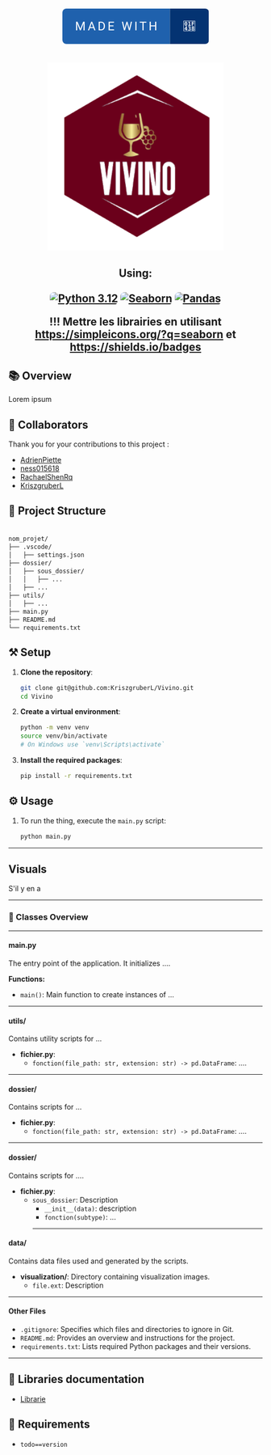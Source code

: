 
<p align="center">
    <br>
     <a href="https://github.com/KriszgruberL" target="_blank"> <img alt="Made with Frogs" src="./assets/made-with-🐸.svg" style="border-radius:0.5rem"></a>
    <br>
    <br><br>
    <a><img src="./assets/Untitled.png" width="350"  /></a>
    <h2 align="center">Using:
    <br>
    <br>
    <a href="https://www.python.org/downloads/release/python-3120/"><img alt="Python 3.12" src="https://img.shields.io/badge/Python%203.12-python?style=for-the-badge&logo=python&logoColor=F8E71C&labelColor=427EC4&color=2680D1" style="border-radius:0.5rem"></a>
    <a href="https://www.crummy.com/software/BeautifulSoup/"><img alt="Seaborn" src="https://img.shields.io/badge/Seaborn-Seaborn?style=for-the-badge&logo=seaborn&color=%236666FF" style="border-radius:0.5rem"></a>
    <a href="https://pandas.pydata.org/docs/"><img alt="Pandas" src="https://img.shields.io/badge/Pandas-Pandas?style=for-the-badge&logo=pandas&color=61B3DD" style="border-radius:0.5rem"></a>
    <br>
</p>

!!! Mettre les librairies en utilisant https://simpleicons.org/?q=seaborn et https://shields.io/badges

## 📚 Overview

Lorem ipsum

## 🕺 Collaborators
Thank you for your contributions to this project : 

- [AdrienPiette](https://github.com/AdrienPiette)
- [ness015618](https://github.com/ness015618)
- [RachaelShenRq](https://github.com/RachaelShenRq)
- [KriszgruberL](https://github.com/KriszgruberL)

## 🚧 Project Structure
```

nom_projet/
├── .vscode/
│   ├── settings.json
├── dossier/
│   ├── sous_dossier/
│   │   ├── ...
│   ├── ...
├── utils/
│   ├── ...
├── main.py
├── README.md
└── requirements.txt
```

## ⚒️ Setup

1. **Clone the repository**:
    ```sh
    git clone git@github.com:KriszgruberL/Vivino.git
    cd Vivino
    ```

2. **Create a virtual environment**:
    ```sh
    python -m venv venv
    source venv/bin/activate  
    # On Windows use `venv\Scripts\activate`
    ```

3. **Install the required packages**:
    ```sh
    pip install -r requirements.txt
    ```

## ⚙️ Usage

1. To run the thing, execute the `main.py` script:
    ```sh
    python main.py
    ```

---
## Visuals

S'il y en a

---

### 👀 Classes Overview

---
#### **main.py**
The entry point of the application. It initializes ....

**Functions:**
- `main()`: Main function to create instances of ...

---
#### **utils/**
Contains utility scripts for ...

- **fichier.py**:
  - `fonction(file_path: str, extension: str) -> pd.DataFrame`: ....

---

#### **dossier/**
Contains scripts for ...
- **fichier.py**:
  - `fonction(file_path: str, extension: str) -> pd.DataFrame`: ....

---

#### **dossier/**
Contains scripts for ....

- **fichier.py**:
  - `sous_dossier`: Description
    - `__init__(data)`: description
    - `fonction(subtype)`: ...
    ---

#### **data/**
Contains data files used and generated by the scripts.

- **visualization/**: Directory containing visualization images.
  - `file.ext`: Description

---
#### **Other Files**

- `.gitignore`: Specifies which files and directories to ignore in Git.
- `README.md`: Provides an overview and instructions for the project.
- `requirements.txt`: Lists required Python packages and their versions.

---

## 📃 Libraries documentation

- [Librarie](url_librarie)

## 🎯 Requirements

- `todo==version`
